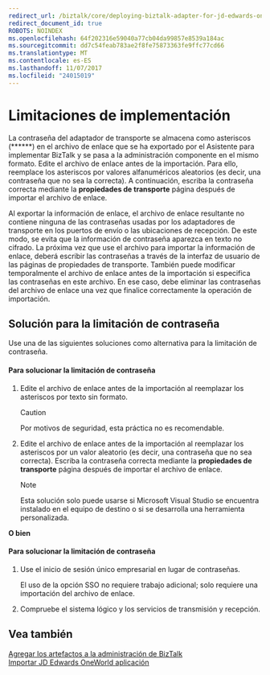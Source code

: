 ```yaml
---
redirect_url: /biztalk/core/deploying-biztalk-adapter-for-jd-edwards-oneworld/
redirect_document_id: true
ROBOTS: NOINDEX
ms.openlocfilehash: 64f202316e59040a77cb04da99857e8539a184ac
ms.sourcegitcommit: dd7c54feab783ae2f8fe75873363fe9ffc77cd66
ms.translationtype: MT
ms.contentlocale: es-ES
ms.lasthandoff: 11/07/2017
ms.locfileid: "24015019"
---
```

# <a name="deployment-limitations"></a>Limitaciones de implementación
La contraseña del adaptador de transporte se almacena como asteriscos (\*\*\*\*\*\*) en el archivo de enlace que se ha exportado por el Asistente para implementar BizTalk y se pasa a la administración componente en el mismo formato. Edite el archivo de enlace antes de la importación. Para ello, reemplace los asteriscos por valores alfanuméricos aleatorios (es decir, una contraseña que no sea la correcta). A continuación, escriba la contraseña correcta mediante la **propiedades de transporte** página después de importar el archivo de enlace.  
  
 Al exportar la información de enlace, el archivo de enlace resultante no contiene ninguna de las contraseñas usadas por los adaptadores de transporte en los puertos de envío o las ubicaciones de recepción. De este modo, se evita que la información de contraseña aparezca en texto no cifrado. La próxima vez que use el archivo para importar la información de enlace, deberá escribir las contraseñas a través de la interfaz de usuario de las páginas de propiedades de transporte. También puede modificar temporalmente el archivo de enlace antes de la importación si especifica las contraseñas en este archivo. En ese caso, debe eliminar las contraseñas del archivo de enlace una vez que finalice correctamente la operación de importación.  
  

## <a name="password-limitation-workaround"></a>Solución para la limitación de contraseña  
 Use una de las siguientes soluciones como alternativa para la limitación de contraseña.  
  
#### <a name="to-work-around-the-password-limitation"></a>Para solucionar la limitación de contraseña  
  
1.  Edite el archivo de enlace antes de la importación al reemplazar los asteriscos por texto sin formato.  
  
    > [!CAUTION]
    >  Por motivos de seguridad, esta práctica no es recomendable.  
  
2.  Edite el archivo de enlace antes de la importación al reemplazar los asteriscos por un valor aleatorio (es decir, una contraseña que no sea correcta). Escriba la contraseña correcta mediante la **propiedades de transporte** página después de importar el archivo de enlace.  
  
    > [!NOTE]
    >  Esta solución solo puede usarse si Microsoft Visual Studio se encuentra instalado en el equipo de destino o si se desarrolla una herramienta personalizada.  
  
 **O bien**  
  
#### <a name="to-work-around-the-password-limitation"></a>Para solucionar la limitación de contraseña  
  
1.  Use el inicio de sesión único empresarial en lugar de contraseñas.  
  
     El uso de la opción SSO no requiere trabajo adicional; solo requiere una importación del archivo de enlace.  
  
2.  Compruebe el sistema lógico y los servicios de transmisión y recepción.  
  
## <a name="see-also"></a>Vea también  
 [Agregar los artefactos a la administración de BizTalk](../core/adding-biztalk-adapter-for-jd-edwards-oneworld.md)   
 [Importar JD Edwards OneWorld aplicación](deploying-biztalk-adapter-for-jd-edwards-oneworld.md)